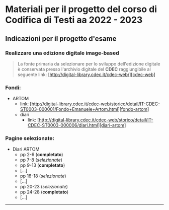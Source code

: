 # Materiali per il progetto del corso di Codifica di Testi aa 2022 - 2023
## Indicazioni per il progetto d'esame
### Realizzare una edizione digitale image-based

> La fonte primaria da selezionare per lo sviluppo dell'edizione digitale è conservata presso l'archivio digitale del **CDEC** raggiungibile al seguente link: [http://digital-library.cdec.it/cdec-web/][cdec-web]

### Fondi:
- ARTOM
    - link: [http://digital-library.cdec.it/cdec-web/storico/detail/IT-CDEC-ST0003-000001/Fondo+Emanuele+Artom.html][fondo-artom]
    - diari
        - link: [http://digital-library.cdec.it/cdec-web/storico/detail/IT-CDEC-ST0003-000006/diari.html][diari-artom]

### Pagine selezionate:
- Diari ARTOM
    - pp 2-6 (**completato**)
    - pp 7-8 (_selezionate_)
    - pp 9-13 (**completato**)
    - \[...\]
    - pp 16-18 (_selezionate_)
    - \[...\]
    - pp 20-23 (_selezionate_)
    - pp 24-28 (**completato**)
    - \[...\]

______________

[cdec-web]: http://digital-library.cdec.it/cdec-web/ 'CDEC Digital Archive'
[fondo-artom]: http://digital-library.cdec.it/cdec-web/storico/detail/IT-CDEC-ST0003-000001/Fondo+Emanuele+Artom.html 'Fondo Artom'
[diari-artom]: http://digital-library.cdec.it/cdec-web/storico/detail/IT-CDEC-ST0003-000006/diari.html 'Diari Artom'